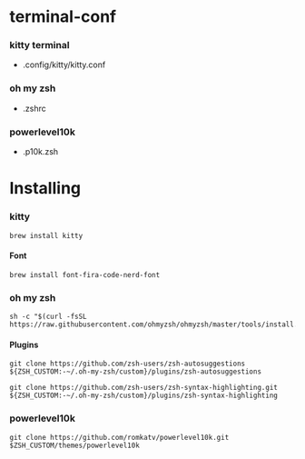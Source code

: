 # terminal-conf

### kitty terminal

- .config/kitty/kitty.conf

### oh my zsh

- .zshrc

### powerlevel10k

- .p10k.zsh

# Installing

### kitty

```
brew install kitty
```

#### Font

```
brew install font-fira-code-nerd-font
```

### oh my zsh

```
sh -c "$(curl -fsSL https://raw.githubusercontent.com/ohmyzsh/ohmyzsh/master/tools/install.sh)"
```

#### Plugins

```
git clone https://github.com/zsh-users/zsh-autosuggestions ${ZSH_CUSTOM:-~/.oh-my-zsh/custom}/plugins/zsh-autosuggestions
```

```
git clone https://github.com/zsh-users/zsh-syntax-highlighting.git ${ZSH_CUSTOM:-~/.oh-my-zsh/custom}/plugins/zsh-syntax-highlighting
```

### powerlevel10k

```
git clone https://github.com/romkatv/powerlevel10k.git $ZSH_CUSTOM/themes/powerlevel10k
```
